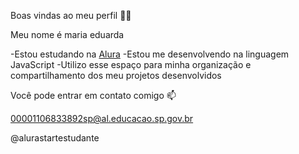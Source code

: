 Boas vindas ao meu perfil 💙💙

Meu nome é maria eduarda

-Estou estudando na [Alura](https://www.alura.com.br)
-Estou me desenvolvendo na linguagem JavaScript
-Utilizo esse espaço para minha organização e compartilhamento dos meu projetos desenvolvidos

Você pode entrar em contato comigo 📫

00001106833892sp@al.educacao.sp.gov.br

@alurastartestudante
